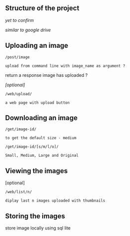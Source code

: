 ## Structure of the project
*yet to confirm*

*similar to google drive*

## Uploading an image

`/post/image`

    upload from command line with image_name as argument ?

return a response image has uploaded ?

*[optional]*

`/web/upload/`

    a web page with upload button

## Downloading an image

`/get/image-id/`
    
    to get the default size - medium

`/get/image-id/[s/m/l/o]/`
    
    Small, Medium, Large and Original

## Viewing the images
[optional]

`/web/list/n/`

    diplay last n images uploaded with thumbnails


## Storing the images

store image locally using sql lite